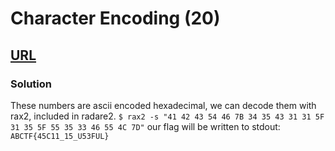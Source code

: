 # Character Encoding (20)
## [URL](https://https://ctflearn.com/challenge/115)
### Solution
These numbers are ascii encoded hexadecimal, we can decode them with rax2, included in radare2.
`$ rax2 -s "41 42 43 54 46 7B 34 35 43 31 31 5F 31 35 5F 55 35 33 46 55 4C 7D"`
our flag will be written to stdout: `ABCTF{45C11_15_U53FUL}`
